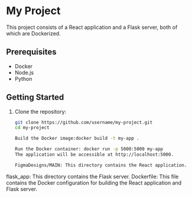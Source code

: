 # My Project

This project consists of a React application and a Flask server, both of which are Dockerized.

## Prerequisites

- Docker
- Node.js
- Python

## Getting Started

1. Clone the repository:
    ```bash
    git clone https://github.com/username/my-project.git
    cd my-project

    Build the Docker image:docker build -t my-app .

    Run the Docker container: docker run -p 5000:5000 my-app
    The application will be accessible at http://localhost:5000.

    FigmaDesigns/MAIN: This directory contains the React application.
flask_app: This directory contains the Flask server.
Dockerfile: This file contains the Docker configuration for building the React application and Flask server.